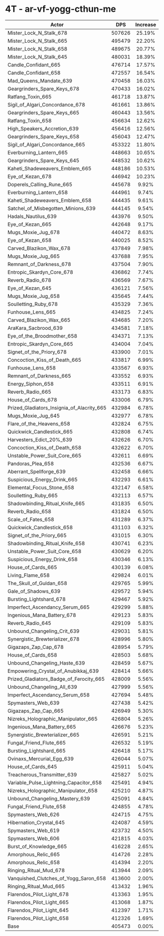 # 4T - ar-vf-yogg-cthun-me
| Actor | DPS | Increase |
|---|:---:|:---:|
|Mister_Lock_N_Stalk_678|507626|25.19%|
|Mister_Lock_N_Stalk_665|495479|22.20%|
|Mister_Lock_N_Stalk_658|489675|20.77%|
|Mister_Lock_N_Stalk_645|480031|18.39%|
|Candle_Confidant_665|476714|17.57%|
|Candle_Confidant_658|472557|16.54%|
|Mad_Queens_Mandate_639|470458|16.03%|
|Geargrinders_Spare_Keys_678|470433|16.02%|
|Ratfang_Toxin_665|461718|13.87%|
|Sigil_of_Algari_Concordance_678|461661|13.86%|
|Geargrinders_Spare_Keys_665|460443|13.56%|
|Ratfang_Toxin_658|456634|12.62%|
|High_Speakers_Accretion_639|456416|12.56%|
|Geargrinders_Spare_Keys_658|456043|12.47%|
|Sigil_of_Algari_Concordance_665|453322|11.80%|
|Everburning_Lantern_665|448663|10.65%|
|Geargrinders_Spare_Keys_645|448532|10.62%|
|Kaheti_Shadeweavers_Emblem_665|448186|10.53%|
|Eye_of_Kezan_678|446942|10.23%|
|Doperels_Calling_Rune_665|445678|9.92%|
|Everburning_Lantern_658|444961|9.74%|
|Kaheti_Shadeweavers_Emblem_658|444435|9.61%|
|Satchel_of_Misbegotten_Minions_639|444145|9.54%|
|Hadals_Nautilus_639|443976|9.50%|
|Eye_of_Kezan_665|442648|9.17%|
|Mugs_Moxie_Jug_678|440472|8.63%|
|Eye_of_Kezan_658|440025|8.52%|
|Carved_Blazikon_Wax_678|437849|7.98%|
|Mugs_Moxie_Jug_665|437688|7.95%|
|Remnant_of_Darkness_678|437504|7.90%|
|Entropic_Skardyn_Core_678|436862|7.74%|
|Reverb_Radio_678|436569|7.67%|
|Eye_of_Kezan_645|436121|7.56%|
|Mugs_Moxie_Jug_658|435645|7.44%|
|Soulletting_Ruby_678|435329|7.36%|
|Funhouse_Lens_665|434825|7.24%|
|Carved_Blazikon_Wax_665|434685|7.20%|
|AraKara_Sacbrood_639|434581|7.18%|
|Eye_of_the_Broodmother_658|434371|7.13%|
|Entropic_Skardyn_Core_665|434004|7.04%|
|Signet_of_the_Priory_678|433900|7.01%|
|Concoction_Kiss_of_Death_665|433817|6.99%|
|Funhouse_Lens_658|433567|6.93%|
|Remnant_of_Darkness_665|433552|6.93%|
|Energy_Siphon_658|433511|6.91%|
|Reverb_Radio_665|433173|6.83%|
|House_of_Cards_678|433006|6.79%|
|Prized_Gladiators_Insignia_of_Alacrity_665|432984|6.78%|
|Mugs_Moxie_Jug_645|432977|6.78%|
|Flare_of_the_Heavens_658|432824|6.75%|
|Quickwick_Candlestick_665|432808|6.74%|
|Harvesters_Edict_20%_639|432626|6.70%|
|Concoction_Kiss_of_Death_658|432622|6.70%|
|Unstable_Power_Suit_Core_665|432611|6.69%|
|Pandoras_Plea_658|432536|6.67%|
|Aberrant_Spellforge_639|432458|6.66%|
|Suspicious_Energy_Drink_665|432293|6.61%|
|Elemental_Focus_Stone_658|432147|6.58%|
|Soulletting_Ruby_665|432113|6.57%|
|Shadowbinding_Ritual_Knife_665|431835|6.50%|
|Reverb_Radio_658|431824|6.50%|
|Scale_of_Fates_658|431289|6.37%|
|Quickwick_Candlestick_658|431103|6.32%|
|Signet_of_the_Priory_665|431015|6.30%|
|Shadowbinding_Ritual_Knife_658|430741|6.23%|
|Unstable_Power_Suit_Core_658|430629|6.20%|
|Suspicious_Energy_Drink_658|430346|6.13%|
|House_of_Cards_665|430139|6.08%|
|Living_Flame_658|429824|6.01%|
|The_Skull_of_Guldan_658|429765|5.99%|
|Gale_of_Shadows_639|429572|5.94%|
|Bursting_Lightshard_678|429467|5.92%|
|Imperfect_Ascendancy_Serum_665|429299|5.88%|
|Ingenious_Mana_Battery_678|429123|5.83%|
|Reverb_Radio_645|429109|5.83%|
|Unbound_Changeling_Crit_639|429031|5.81%|
|Synergistic_Brewterializer_678|428996|5.80%|
|Gigazaps_Zap_Cap_678|428954|5.79%|
|House_of_Cards_658|428503|5.68%|
|Unbound_Changeling_Haste_639|428459|5.67%|
|Empowering_Crystal_of_Anubikkaj_639|428414|5.66%|
|Prized_Gladiators_Badge_of_Ferocity_665|428009|5.56%|
|Unbound_Changeling_All_639|427999|5.56%|
|Imperfect_Ascendancy_Serum_658|427694|5.48%|
|Spymasters_Web_639|427438|5.42%|
|Gigazaps_Zap_Cap_665|426949|5.30%|
|Nizreks_Holographic_Manipulator_665|426804|5.26%|
|Ingenious_Mana_Battery_665|426676|5.23%|
|Synergistic_Brewterializer_665|426591|5.21%|
|Fungal_Friend_Flute_665|426532|5.19%|
|Bursting_Lightshard_665|426418|5.17%|
|Ovinaxs_Mercurial_Egg_639|426044|5.07%|
|House_of_Cards_645|425911|5.04%|
|Treacherous_Transmitter_639|425827|5.02%|
|Variable_Pulse_Lightning_Capacitor_658|425491|4.94%|
|Nizreks_Holographic_Manipulator_658|425210|4.87%|
|Unbound_Changeling_Mastery_639|425091|4.84%|
|Fungal_Friend_Flute_658|424855|4.78%|
|Spymasters_Web_626|424715|4.75%|
|Hibernation_Crystal_645|424087|4.59%|
|Spymasters_Web_619|423732|4.50%|
|Spymasters_Web_606|421815|4.03%|
|Burst_of_Knowledge_665|416228|2.65%|
|Amorphous_Relic_665|414726|2.28%|
|Amorphous_Relic_658|414394|2.20%|
|Ringing_Ritual_Mud_678|413944|2.09%|
|Vanquished_Clutches_of_Yogg_Saron_658|413600|2.00%|
|Ringing_Ritual_Mud_665|413432|1.96%|
|Flarendos_Pilot_Light_678|413363|1.95%|
|Flarendos_Pilot_Light_665|413068|1.87%|
|Flarendos_Pilot_Light_645|412397|1.71%|
|Flarendos_Pilot_Light_658|412326|1.69%|
|Base|405473|0.00%|
